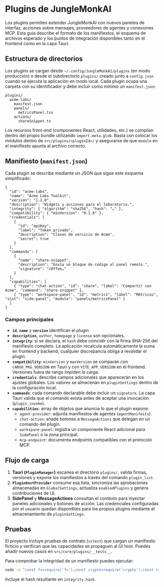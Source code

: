 # Plugins de JungleMonkAI

Los plugins permiten extender JungleMonkAI con nuevos paneles de interfaz, acciones sobre mensajes,
proveedores de agentes y conexiones MCP. Esta guía describe el formato de los manifiestos, el
esquema de archivos esperado y los puntos de integración disponibles tanto en el frontend como en
la capa Tauri.

## Estructura de directorios

Los plugins se cargan desde `~/.config/JungleMonkAI/plugins` (en modo producción) o desde el
subdirectorio `plugins/` creado junto a `config.json` cuando se ejecuta la aplicación en modo
local. Cada plugin ocupa una carpeta con su identificador y debe incluir como mínimo un
`manifest.json`:

```
plugins/
  acme-labs/
    manifest.json
    panels/
      metricsPanel.tsx
    actions/
      shareSnippet.ts
```

Los recursos front-end (componentes React, utilidades, etc.) se compilan dentro del propio bundle
utilizando `import.meta.glob`. Basta con colocar los módulos dentro de `src/plugins/<pluginId>/` y
asegurarse de que `module` en el manifiesto apunta al archivo correcto.

## Manifiesto (`manifest.json`)

Cada plugin se describe mediante un JSON que sigue este esquema simplificado:

```jsonc
{
  "id": "acme-labs",
  "name": "Acme Labs Toolkit",
  "version": "1.2.0",
  "description": "Widgets y acciones para el laboratorio.",
  "integrity": { "algorithm": "sha256", "hash": "…" },
  "compatibility": { "minVersion": "0.1.0" },
  "credentials": [
    {
      "id": "apiKey",
      "label": "Token privado",
      "description": "Claves de servicio de Acme",
      "secret": true
    }
  ],
  "commands": [
    {
      "name": "share-snippet",
      "description": "Envía un bloque de código al panel remoto.",
      "signature": "c0ffee…"
    }
  ],
  "capabilities": [
    { "type": "chat-action", "id": "share", "label": "Compartir con Acme", "command": "share-snippet" },
    { "type": "workspace-panel", "id": "metrics", "label": "Métricas", "slot": "side-panel", "module": "panels/metricsPanel" }
  ]
}
```

### Campos principales

- **`id`**, **`name`** y **`version`** identifican el plugin.
- **`description`**, `author`, `homepage` y `license` son opcionales.
- **`integrity`**: si se declara, el `hash` debe coincidir con la firma SHA-256 del manifiesto
  completo. La aplicación recalcula automáticamente la suma en frontend y backend; cualquier
  discrepancia obliga a revalidar el plugin.
- **`compatibility`**: `minVersion` y `maxVersion` se comparan con `CARGO_PKG_VERSION` en Tauri y con
  `VITE_APP_VERSION` en el frontend. Versiones fuera de rango impiden la carga.
- **`credentials`**: describe campos adicionales que aparecerán en los ajustes globales. Los valores
  se almacenan en `pluginSettings` dentro de la configuración local.
- **`commands`**: cada comando declarable debe incluir un `signature`. La capa Tauri valida que el
  comando exista antes de aceptar una invocación (`plugin_invoke`).
- **`capabilities`**: array de objetos que anuncia lo que el plugin expone:
  - `agent-provider`: adjunta manifiestos de agentes (`agentManifests`).
  - `chat-action`: añade botones a `MessageActions` que delegan en un comando del plugin.
  - `workspace-panel`: registra un componente React adicional para `SidePanel` o la zona principal.
  - `mcp-endpoint`: documenta endpoints compatibles con el protocolo MCP.

## Flujo de carga

1. **Tauri (`PluginManager`)** escanea el directorio `plugins/`, valida firmas, versiones y expone los
   manifiestos a través del comando `plugin_list`.
2. **`PluginHostProvider`** consume esa lista, sincroniza las aprobaciones almacenadas en
   `GlobalSettings`, actualiza `enabledPlugins` y genera contribuciones de UI.
3. **SidePanel** y **MessageActions** consultan el contexto para inyectar paneles adicionales y
   botones de acción. Las credenciales configuradas por el usuario quedan disponibles para los
   propios plugins mediante el almacenamiento de `pluginSettings`.

## Pruebas

El proyecto incluye pruebas de contrato (`vitest`) que cargan un manifiesto ficticio y verifican que
las capacidades se propaguen al UI host. Puedes añadir nuevos casos en `src/core/plugins/__tests__`.

Para comprobar la integridad de un manifiesto puedes ejecutar:

```bash
node -e "const fs=require('fs');const crypto=require('crypto');const raw=fs.readFileSync('manifest.json');const hash=crypto.createHash('sha256').update(raw).digest('hex');console.log(hash);"
```

Incluye el hash resultante en `integrity.hash`.
